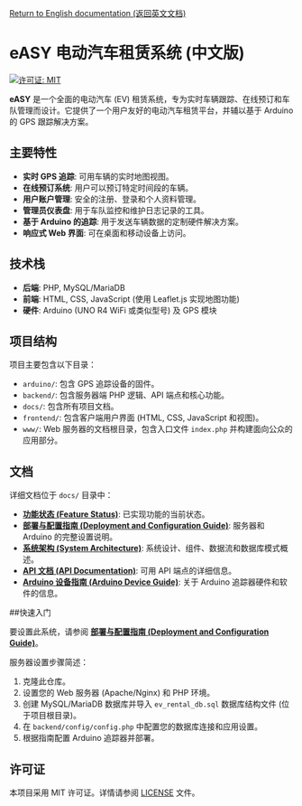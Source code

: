 [Return to English documentation (返回英文文档)](README.md)

# eASY 电动汽车租赁系统 (中文版)

[![许可证: MIT](https://img.shields.io/badge/License-MIT-yellow.svg)](https://opensource.org/licenses/MIT)

**eASY** 是一个全面的电动汽车 (EV) 租赁系统，专为实时车辆跟踪、在线预订和车队管理而设计。它提供了一个用户友好的电动汽车租赁平台，并辅以基于 Arduino 的 GPS 跟踪解决方案。

## 主要特性

*   **实时 GPS 追踪**: 可用车辆的实时地图视图。
*   **在线预订系统**: 用户可以预订特定时间段的车辆。
*   **用户账户管理**: 安全的注册、登录和个人资料管理。
*   **管理员仪表盘**: 用于车队监控和维护日志记录的工具。
*   **基于 Arduino 的追踪**: 用于发送车辆数据的定制硬件解决方案。
*   **响应式 Web 界面**: 可在桌面和移动设备上访问。

## 技术栈

*   **后端**: PHP, MySQL/MariaDB
*   **前端**: HTML, CSS, JavaScript (使用 Leaflet.js 实现地图功能)
*   **硬件**: Arduino (UNO R4 WiFi 或类似型号) 及 GPS 模块

## 项目结构

项目主要包含以下目录：

*   `arduino/`: 包含 GPS 追踪设备的固件。
*   `backend/`: 包含服务器端 PHP 逻辑、API 端点和核心功能。
*   `docs/`: 包含所有项目文档。
*   `frontend/`: 包含客户端用户界面 (HTML, CSS, JavaScript 和视图)。
*   `www/`: Web 服务器的文档根目录，包含入口文件 `index.php` 并构建面向公众的应用部分。

## 文档

详细文档位于 `docs/` 目录中：

*   **[功能状态 (Feature Status)](docs/feature-status.md)**: 已实现功能的当前状态。
*   **[部署与配置指南 (Deployment and Configuration Guide)](docs/DeploymentGuide.md)**: 服务器和 Arduino 的完整设置说明。
*   **[系统架构 (System Architecture)](docs/system-architecture.md)**: 系统设计、组件、数据流和数据库模式概述。
*   **[API 文档 (API Documentation)](docs/api-documentation.md)**: 可用 API 端点的详细信息。
*   **[Arduino 设备指南 (Arduino Device Guide)](docs/ArduinoDeviceGuide.md)**: 关于 Arduino 追踪器硬件和软件的信息。

##快速入门

要设置此系统，请参阅 **[部署与配置指南 (Deployment and Configuration Guide)](docs/DeploymentGuide.md)**。

服务器设置步骤简述：
1.  克隆此仓库。
2.  设置您的 Web 服务器 (Apache/Nginx) 和 PHP 环境。
3.  创建 MySQL/MariaDB 数据库并导入 `ev_rental_db.sql` 数据库结构文件 (位于项目根目录)。
4.  在 `backend/config/config.php` 中配置您的数据库连接和应用设置。
5.  根据指南配置 Arduino 追踪器并部署。

## 许可证

本项目采用 MIT 许可证。详情请参阅 [LICENSE](LICENSE) 文件。 